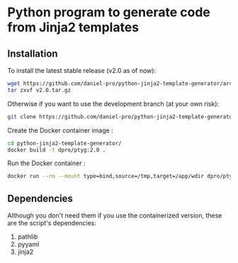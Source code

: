 # Python program to generate code from Jinja2 templates

## Installation

To install the latest stable release (v2.0 as of now):
```sh
wget https://github.com/daniel-pro/python-jinja2-template-generator/archive/v2.0.tar.gz
tar zxvf v2.0.tar.gz
```

Otherwise if you want to use the development branch (at your own risk): 

```sh
git clone https://github.com/daniel-pro/python-jinja2-template-generator.git
```

Create the Docker container image :

```sh
cd python-jinja2-template-generator/
docker build -t dpro/ptyg:2.0 .
```

Run the Docker container :
```sh
docker run --rm --mount type=bind,source=/tmp,target=/app/wdir dpro/ptyg:2.0 python ptyg.py gen /app/wdir/input.yaml /app/wdir/input.template /app/wdir/output.out
```

## Dependencies
Although you don't need them if you use the containerized version, these are the script's dependencies:
1. pathlib
2. pyyaml
3. jinja2
